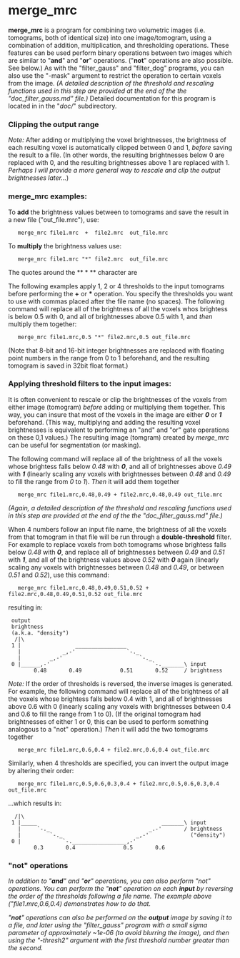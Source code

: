 
merge_mrc
===========
**merge_mrc** is a program for combining two volumetric images (i.e. tomograms, both of identical size) into one image/tomogram, using a combination of addition, multiplication, and thresholding operations.  These features can be used perform binary operations between two images which are similar to "**and**" and "**or**" operations.  ("**not**" operations are also possible.  See below.) As with the "filter_gauss" and "filter_dog" programs, you can also use the "-mask" argument to restrict the operation to certain voxels from the image.
*(A detailed description of the threshold and rescaling functions used in this step are provided at the end of the the "doc_filter_gauss.md" file.)*
Detailed documentation for this program is located in in the "*doc/*" subdirectory.

### Clipping the output range
*Note:*  After adding or multiplying the voxel brightnesses, the brightness of each resulting voxel is automatically clipped between 0 and 1, *before* saving the result to a file.
(In other words, the resulting brightnesses below 0 are replaced with 0, and the resulting brightnesses above 1 are replaced with 1.
*Perhaps I will provide a more general way to rescale and clip the output brightnesses later...*)


### merge_mrc examples:
To **add** the brightness values between to tomograms and save the result in a new file ("out_file.mrc"), use:
```
   merge_mrc file1.mrc  +  file2.mrc  out_file.mrc
```
To **multiply** the brightness values use:
```
   merge_mrc file1.mrc "*" file2.mrc  out_file.mrc
```
The quotes around the ** * ** character are

The following examples apply 1, 2 or 4 thresholds to the input tomograms before performing the **+** or **\*** operation.  You specify the thresholds you want to use with commas placed after the file name (no spaces).  The following command will replace all of the brightness of all the voxels whos brightess is below 0.5 with 0, and all of brightnesses above 0.5 with 1, and *then* multiply them together:
```
   merge_mrc file1.mrc,0.5 "*" file2.mrc,0.5 out_file.mrc
```
(Note that 8-bit and 16-bit integer brightnesses are replaced with floating point numbers in the range from 0 to 1 beforehand, and the resulting tomogram is saved in 32bit float format.)


### Applying threshold filters to the input images:

It is often convenient to rescale or clip the brightnesses of the voxels from either image (tomogram) *before* adding or multiplying them together.  This way, you can insure that most of the voxels in the image are either ***0*** or ***1*** beforehand.  (This way, multiplying and adding the resulting voxel brightnesses is equivalent to performing an "and" and "or" gate operations on these 0,1 values.)  The resulting image (tomgram) created by *merge_mrc* can be useful for segmentation (or masking).

The following command will replace all of the brightness of all the voxels whose brightess falls below *0.48* with ***0***, and all of brightnesses above *0.49* with ***1*** (linearly scaling any voxels with brightnesses between *0.48* and *0.49* to fill the range from *0* to *1*).  *Then* it will add them together
```
   merge_mrc file1.mrc,0.48,0.49 + file2.mrc,0.48,0.49 out_file.mrc
```
*(Again, a detailed description of the threshold and rescaling functions used in this step are provided at the end of the the "doc_filter_gauss.md" file.)*

When 4 numbers follow an input file name, the brightness of all the voxels from that tomogram in that file will be run through a **double-threshold** filter.  For example to replace voxels from both tomograms whose brightess falls below *0.48* with ***0***, and replace all of brightnesses between *0.49* and *0.51* with ***1***, and all of the brightness values above *0.52* with ***0*** again (linearly scaling any voxels with brightnesses between *0.48* and *0.49*, or between *0.51* and *0.52*), use this command:
```
   merge_mrc file1.mrc,0.48,0.49,0.51,0.52 + file2.mrc,0.48,0.49,0.51,0.52 out_file.mrc
```
resulting in:
```
 output
 brightness
 (a.k.a. "density")
  /|\
 1 |                 ________________                
   |             _,-'                `-._
   |         _,-'                        `-._
 0 |______,-'                                `-._______\ input
        0.48       0.49            0.51       0.52     / brightness
```

*Note:* If the order of thresholds is reversed, the inverse images is generated.  For example, the following command will replace all of the brightness of all the voxels whose brightess falls below 0.4 with 1, and all of brightnesses above 0.6 with 0 (linearly scaling any voxels with brightnesses between 0.4 and 0.6 to fill the range from 1 to 0).  (If the original tomogram had brightnesses of either 1 or 0, this can be used to perform something analogous to a "not" operation.)  *Then* it will add the two tomograms together
```
   merge_mrc file1.mrc,0.6,0.4 + file2.mrc,0.6,0.4 out_file.mrc
```
Similarly, when 4 thresholds are specified, you can invert the output image by altering their order:
```
   merge_mrc file1.mrc,0.5,0.6,0.3,0.4 + file2.mrc,0.5,0.6,0.3,0.4 out_file.mrc
```
...which results in:
```
  /|\                                                   
 1 |_____                                       _______\ input
   |     `-._                               _.-'       / brightness
   |         `-._                       _,-'             ("density")
 0 |             `-._________________,-'
        0.3       0.4               0.5       0.6
```

### "not" operations
*In addition to "**and**" and "**or**" operations, you can also perform "not" operations.  You can perform the "**not**" operation on each **input** by reversing the order of the thresholds following a file name.  The example above ("file1.mrc,0.6,0.4) demonstrates how to do that.*

*"**not**" operations can also be performed on the **output** image by saving it to a file, and later using the "filter_gauss" program with a small sigma parameter of approximately ~1e-06 (to avoid blurring the image), and then using the "-thresh2" argument with the first threshold number greater than the second.*
